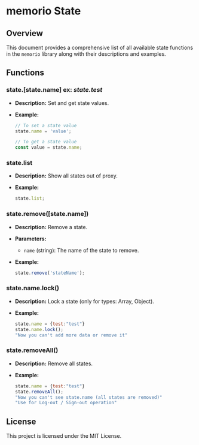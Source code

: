 # memorio State

## Overview

This document provides a comprehensive list of all available state functions in the `memorio` library along with their descriptions and examples.

## Functions

### state.[state.name] ex: _state.test_

- **Description:** Set and get state values.

- **Example:**

  ```javascript
  // To set a state value
  state.name = 'value';

  // To get a state value
  const value = state.name;
  ```

### state.list

- **Description:** Show all states out of proxy.

- **Example:**

  ```javascript
  state.list;
  ```

### state.remove([state.name])

- **Description:** Remove a state.
- **Parameters:**
  - `name` (string): The name of the state to remove.

- **Example:**

  ```javascript
  state.remove('stateName');
  ```

### state.name.lock()

- **Description:** Lock a state (only for types: Array, Object).

- **Example:**

  ```javascript
  state.name = {test:"test"}
  state.name.lock();
  "Now you can't add more data or remove it"
  ```

### state.removeAll()

- **Description:** Remove all states.

- **Example:**

  ```javascript
  state.name = {test:"test"}
  state.removeAll();
  "Now you can't see state.name (all states are removed)"
  "Use for Log-out / Sign-out operation"
  ```

## License

This project is licensed under the MIT License.
